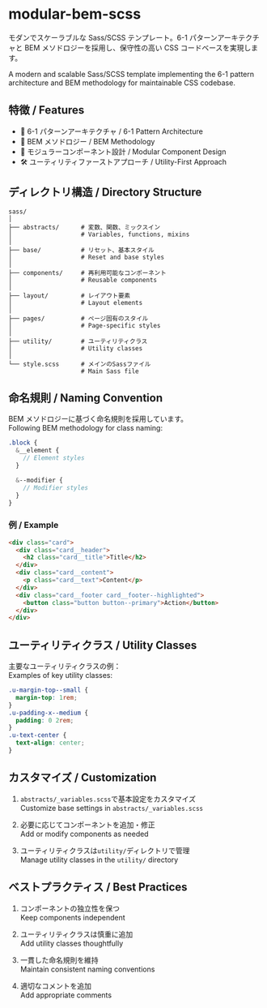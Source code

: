 # modular-bem-scss

モダンでスケーラブルな Sass/SCSS テンプレート。6-1 パターンアーキテクチャと BEM メソドロジーを採用し、保守性の高い CSS コードベースを実現します。

A modern and scalable Sass/SCSS template implementing the 6-1 pattern architecture and BEM methodology for maintainable CSS codebase.

## 特徴 / Features

- 📁 6-1 パターンアーキテクチャ / 6-1 Pattern Architecture
- 🎨 BEM メソドロジー / BEM Methodology
- 🧩 モジュラーコンポーネント設計 / Modular Component Design
- 🛠 ユーティリティファーストアプローチ / Utility-First Approach

## ディレクトリ構造 / Directory Structure

```
sass/
│
├── abstracts/      # 変数、関数、ミックスイン
│                   # Variables, functions, mixins
│
├── base/           # リセット、基本スタイル
│                   # Reset and base styles
│
├── components/     # 再利用可能なコンポーネント
│                   # Reusable components
│
├── layout/         # レイアウト要素
│                   # Layout elements
│
├── pages/          # ページ固有のスタイル
│                   # Page-specific styles
│
├── utility/        # ユーティリティクラス
│                   # Utility classes
│
└── style.scss      # メインのSassファイル
                    # Main Sass file
```

## 命名規則 / Naming Convention

BEM メソドロジーに基づく命名規則を採用しています。  
Following BEM methodology for class naming:

```scss
.block {
  &__element {
    // Element styles
  }

  &--modifier {
    // Modifier styles
  }
}
```

### 例 / Example

```html
<div class="card">
  <div class="card__header">
    <h2 class="card__title">Title</h2>
  </div>
  <div class="card__content">
    <p class="card__text">Content</p>
  </div>
  <div class="card__footer card__footer--highlighted">
    <button class="button button--primary">Action</button>
  </div>
</div>
```

## ユーティリティクラス / Utility Classes

主要なユーティリティクラスの例：  
Examples of key utility classes:

```scss
.u-margin-top--small {
  margin-top: 1rem;
}
.u-padding-x--medium {
  padding: 0 2rem;
}
.u-text-center {
  text-align: center;
}
```

## カスタマイズ / Customization

1. `abstracts/_variables.scss`で基本設定をカスタマイズ  
   Customize base settings in `abstracts/_variables.scss`

2. 必要に応じてコンポーネントを追加・修正  
   Add or modify components as needed

3. ユーティリティクラスは`utility/`ディレクトリで管理  
   Manage utility classes in the `utility/` directory

## ベストプラクティス / Best Practices

1. コンポーネントの独立性を保つ  
   Keep components independent

2. ユーティリティクラスは慎重に追加  
   Add utility classes thoughtfully

3. 一貫した命名規則を維持  
   Maintain consistent naming conventions

4. 適切なコメントを追加  
   Add appropriate comments
